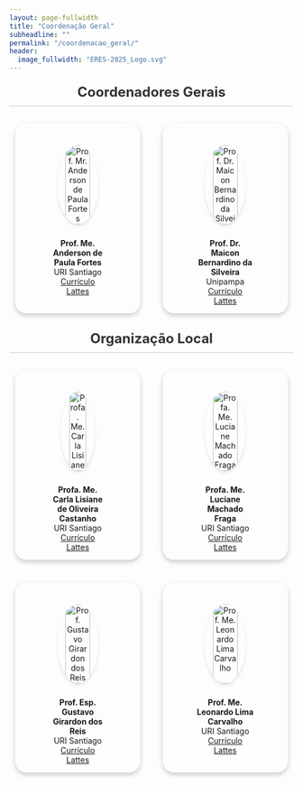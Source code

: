 ```yaml
---
layout: page-fullwidth
title: "Coordenação Geral"
subheadline: ""
permalink: "/coordenacao_geral/"
header:
  image_fullwidth: "ERES-2025_Logo.svg"
---
```


<style>
  header {
    margin-bottom: 30px;
  }

  h1, h2 {
    color: #333;
    text-align: center;
    margin: 20px 0;
  }

  h2 {
    font-size: 24px;
    padding-bottom: 10px;
    border-bottom: 1px solid #cbcbcb;
  }

  .section-container {
    display: flex;
    flex-wrap: wrap;
    gap: 20px;
    justify-content: center;
  }

  .card {
    border-radius: 20px;
    box-shadow: 0 4px 8px rgba(0, 0, 0, 0.2);
    width: calc(100% / 4 - 40px);
    margin: 10px;
    overflow: hidden;
    display: flex;
		padding: 10px;
    flex-direction: column;
    align-items: center;
    text-align: center;
  }

  .card img {
    width: 90%;
    height: 175px;
    object-fit: cover;
    border-radius: 50%;
		margin-top: 15px;
		box-shadow: rgba(0, 0, 0, 0.1) 0px 4px 6px -1px, rgba(0, 0, 0, 0.06) 0px 2px 4px -1px;
  }

  .card-text {
    margin: 15px 0 -20px 0;
    padding: 10px;
    width: 100%;
    box-sizing: border-box;
  }

  @media (max-width: 1024px) {
    .card {
      width: 40%;
    }

    .card img {
			margin-top: 15px;
      height: 140px;
			width: 60%;
    }

		#img-carla {
			width: 50%;
		}
  }

  @media (max-width: 768px) {
    .card {
      width: 50%;  
    }

    .card img {
      height: 150px;
			width: 70%;
    }

		#img-carla {
			width: 55%;
		}
  }

  @media (max-width: 600px) {
    .card {
      width: 70%;
    }

    .card img {
      height: 150px;
			width: 70%;
    }

		#img-carla {
			width: auto;
		}
  }
</style>

<main>
  <section aria-labelledby="coordenacao-geral-header">
    <h2 id="coordenacao-geral-header"><strong>Coordenadores Gerais</strong></h2>
    <div class="section-container">
      <article class="card">
        <figure>
          <img src="{{ site.urlimg }}/prof_anderson.jpg" alt="Prof. Mr. Anderson de Paula Fortes">
          <figcaption class="card-text">
            <strong>Prof. Me. Anderson de Paula Fortes</strong><br>
            URI Santiago<br>
            <a href="http://lattes.cnpq.br/8500919840176084" target="_blank">Currículo Lattes</a>
          </figcaption>
        </figure>
      </article>
      <article class="card">
        <figure>
          <img src="{{ site.urlimg }}/maicon.jpg" alt="Prof. Dr. Maicon Bernardino da Silveira">
          <figcaption class="card-text">
            <strong>Prof. Dr. Maicon Bernardino da Silveira</strong><br>
            Unipampa<br>
            <a href="http://lattes.cnpq.br/0523166822363498" target="_blank">Currículo Lattes</a>
          </figcaption>
        </figure>
      </article>
    </div>
  </section>

  <section aria-labelledby="organizacao-local-header">
    <h2 id="organizacao-local-header"><strong>Organização Local</strong></h2>
    <div class="section-container">
      <article class="card">
        <figure>
          <img src="{{ site.urlimg }}/prof_carla.jpg" id="img-carla" alt="Profa. Me. Carla Lisiane de Oiliveira Castanho">
          <figcaption class="card-text">
            <strong>Profa. Me. Carla Lisiane de Oliveira Castanho</strong><br>
            URI Santiago<br>
            <a href="http://lattes.cnpq.br/2572817294743935" target="_blank">Currículo Lattes</a>
          </figcaption>
        </figure>
      </article>
      <article class="card">
        <figure>
          <img src="{{ site.urlimg }}/prof_lu.jpg" alt="Profa. Me. Luciane Machado Fraga">
          <figcaption class="card-text">
            <strong>Profa. Me. Luciane Machado Fraga</strong><br>
            URI Santiago<br>
            <a href="http://lattes.cnpq.br/0576253490550915" target="_blank">Currículo Lattes</a>
          </figcaption>
        </figure>
      </article>
      <article class="card">
        <figure>
          <img src="{{ site.urlimg }}/prof_gustavo.jpg" alt="Prof. Gustavo Girardon dos Reis">
          <figcaption class="card-text">
            <strong>Prof. Esp. Gustavo Girardon dos Reis</strong><br>
            URI Santiago<br>
            <a href="http://lattes.cnpq.br/9724726861595610" target="_blank">Currículo Lattes</a>
          </figcaption>
        </figure>
      </article>
      <article class="card">
        <figure>
          <img src="{{ site.urlimg }}/prof_leonardo.jpg" alt="Prof. Me. Leonardo Lima Carvalho">
          <figcaption class="card-text">
            <strong>Prof. Me. Leonardo Lima Carvalho</strong><br>
            URI Santiago<br>
            <a href="http://lattes.cnpq.br/4149281529137286" target="_blank">Currículo Lattes</a>
          </figcaption>
        </figure>
      </article>
    </div>
  </section>
</main>
